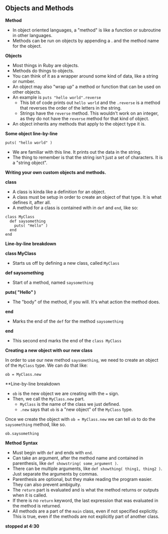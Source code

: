 Objects and Methods
---

**Method**

* In object oriented languages, a "method" is like a function or subroutine in other languages.
* Methods can be run on objects by appending a . and the method name for the object.

**Objects**

* Most things in Ruby are objects.
* Methods do things to objects.
* You can think of it as a wrapper around some kind of data, like a string or number.
* An object may also "wrap up" a method or function that can be used on other objects.
* An example is ```puts "hello world".reverse```
  * This bit of code prints out ```hello world``` and the ```.reverse``` is a method that reverses the order of the letters in the string.
  * Strings have the ```reverse``` method. This wouldn't work on an integer, as they do not have the ```reverse``` method for that kind of object.
* An object inherits any methods that apply to the object type it is.

**Some object line-by-line**

```puts( "hello world" )```

* We are familiar with this line. It prints out the data in the string.
* The thing to remember is that the string isn't just a set of characters. It is a "string object".

**Writing your own custom objects and methods.**

**class**

* A class is kinda like a definition for an object.
* A class must be setup in order to create an object of that type. It is what defines it, after all.
* A method for a class is contained with in ```def``` and ```end```, like so:

```
class MyClass
  def saysomething
    puts( "Hello" )
  end
end
```

**Line-by-line breakdown**

**class MyClass**

* Starts us off by defining a new class, called ```MyClass```

**def saysomething**

* Start of a method, named ```saysomething```

**puts( "Hello" )**

* The "body" of the method, if you will. It's what action the method does.

**end**

* Marks the end of the ```def``` for the method ```saysomething```

**end**

* This second end marks the end of the ```class MyClass```

**Creating a new object with our new class**

In order to use our new method ```saysomething```, we need to create an object of the ```MyClass``` type. We can do that like:

```
ob = MyClass.new
```

**Line-by-line breakdown 

* ```ob``` is the new object we are creating with the ```=``` sign.
* Then, we call the ```MyClass.new``` part.
  * ```MyClass``` is the name of the class we just defined.
  * ```.new``` says that ```ob``` is a "new object" of the ```MyClass``` type.

Once we create the object with ```ob = MyClass.new``` we can tell ```ob``` to do the ```saysomething``` method, like so.

```
ob.saysomething
```

**Method Syntax**

* Must begin with ```def``` and ends with ```end```.
* Can take an argument, after the method name and contained in parenthesis, like ```def showstring( some_argument )```.
* There can be multiple arguments, like ```def showthing( thing1, thing2 )```. Just separate the arguments by commas.
* Parenthesis are optional, but they make reading the program easier. They can also prevent ambiguity.
* The ```return``` part is evaluated and is what the method returns or outputs when it is called.
* If there is no ```return``` keyword, the last expression that was evaluated in the method is returned.
* All methods are a part of the ```main``` class, even if not specified explicitly. This is true, even if the methods are not explicitly part of another class.

**stopped at 4:30**